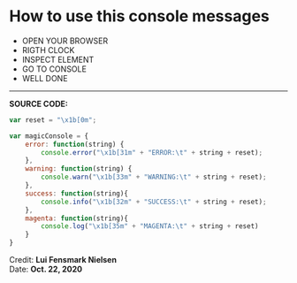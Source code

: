 # How to use this console messages

* OPEN YOUR BROWSER
* RIGTH CLOCK
* INSPECT ELEMENT
* GO TO CONSOLE
* WELL DONE

***

<strong>SOURCE CODE:</strong>

```javascript
var reset = "\x1b[0m";

var magicConsole = {
    error: function(string) {
        console.error("\x1b[31m" + "ERROR:\t" + string + reset);
    },
    warning: function(string) {
        console.warn("\x1b[33m" + "WARNING:\t" + string + reset);
    },
    success: function(string){
        console.info("\x1b[32m" + "SUCCESS:\t" + string + reset);
    },
    magenta: function(string){
        console.log("\x1b[35m" + "MAGENTA:\t" + string + reset)
    }
}
```

Credit:
<strong>Lui Fensmark Nielsen</strong>
<br>
Date: <strong>Oct. 22, 2020</strong>